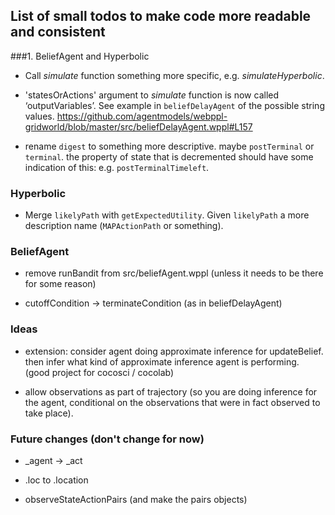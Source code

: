 

## List of small todos to make code more readable and consistent


###1. BeliefAgent and Hyperbolic
- Call *simulate* function something more specific, e.g. *simulateHyperbolic*. 

- 'statesOrActions' argument to *simulate* function is now called ‘outputVariables’. See example in `beliefDelayAgent` of the possible string values.
https://github.com/agentmodels/webppl-gridworld/blob/master/src/beliefDelayAgent.wppl#L157

- rename `digest` to something more descriptive. maybe `postTerminal` or `terminal`. the property of state that is decremented should have some indication of this: e.g. `postTerminalTimeleft`. 

### Hyperbolic
- Merge `likelyPath` with `getExpectedUtility`. Given `likelyPath` a more description name (`MAPActionPath` or something). 


### BeliefAgent
- remove runBandit from src/beliefAgent.wppl (unless it needs to be there for some reason)

- cutoffCondition -> terminateCondition (as in beliefDelayAgent)

### Ideas
- extension: consider agent doing approximate inference for updateBelief. then infer what kind of approximate inference agent is performing. 
(good project for cocosci / cocolab)

- allow observations as part of trajectory (so you are doing inference for the agent, conditional on the observations that were in fact observed to take place). 

### Future changes (don't change for now)

- _agent -> _act

- .loc to .location

- observeStateActionPairs (and make the pairs objects)
